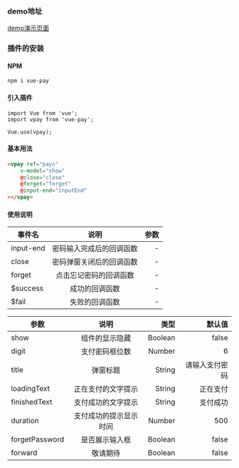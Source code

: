 ### demo地址
[demo演示页面](http://haoline.cn/vue-pay/dist/#/, '演示页面')
### 插件的安装
#### NPM 
```
npm i vue-pay
```
#### 引入插件
```
import Vue from 'vue';
import vpay from 'vue-pay';

Vue.use(vpay);
```

#### 基本用法  
```html
<vpay ref="pays"
    v-model="show"           
    @close="close"
    @forget="forget"
    @input-end="inputEnd"
></vpay>
```
#### 使用说明


| 事件名   |      说明      |  参数 |
|----------|:-------------:|------:|
| input-end | 密码输入完成后的回调函数 | - |
| close | 密码弹窗关闭后的回调函数 | - |
| forget | 点击忘记密码的回调函数 | - |
| $success | 成功的回调函数 | - |
| $fail | 失败的回调函数 | - |

| 参数   |      说明      |  类型 | 默认值 | 
|----------|:-------------:|------:|------:|
| show | 组件的显示隐藏 | Boolean | false |
| digit | 支付密码框位数 | Number | 6 |
| title | 弹窗标题 | String | 请输入支付密码 |
| loadingText | 正在支付的文字提示 | String | 正在支付 |
| finishedText | 支付成功的文字提示 | String | 支付成功 |
| duration | 支付成功的提示显示时间 | Number | 500 |
| forgetPassword | 是否展示输入框 | Boolean | false |
| forward | 敬请期待 | Boolean | false |